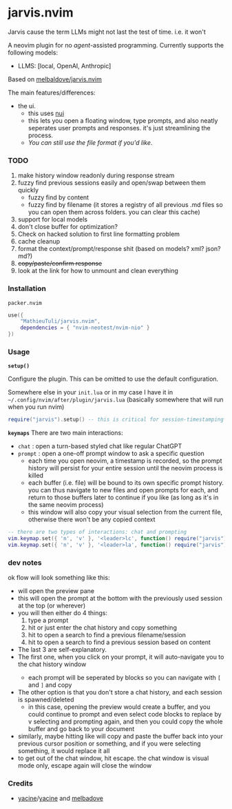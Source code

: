 # jarvis.nvim

Jarvis cause the term LLMs might not last the test of time. i.e. it won't

A neovim plugin for no *agent*-assisted programming. Currently supports the following models:
- LLMS: [local, OpenAI, Anthropic]

Based on [melbaldove/jarvis.nvim](https://github.com/melbaldove/llm.nvim)

The main features/differences:
- the ui. 
    - this uses [nui](https://github.com/MunifTanjim/nui.nvim)
    - this lets you open a floating window, type prompts, and also neatly seperates user prompts and responses. it's just streamlining the process.
    - *You can still use the file format if you'd like*.

### TODO
1. make history window readonly during response stream
1. fuzzy find previous sessions easily and open/swap between them quickly
    - fuzzy find by content
    - fuzzy find by filename (it stores a registry of all previous .md files so you can open them across folders. you can clear this cache)
1. support for local models
1. don't close buffer for optimization?
1. Check on hacked solution to first line formatting problem
1. cache cleanup
1. format the context/prompt/response shit (based on models? xml? json? md?)
1. ~~copy/paste/confirm response~~
1. look at the link for how to unmount and clean everything

### Installation

`packer.nvim`
```lua
use({
    "MathieuTuli/jarvis.nvim",
    dependencies = { "nvim-neotest/nvim-nio" }
})
```

### Usage

**`setup()`**

Configure the plugin. This can be omitted to use the default configuration.

Somewhere else in your `init.lua` or in my case I have it in `~/.config/nvim/after/plugin/jarvis.lua` (basically somewhere that will run when you run nvim)
```lua
require("jarvis").setup() -- this is critical for session-timestamping
```

**`keymaps`**
There are two main interactions:
- `chat` : open a turn-based styled chat like regular ChatGPT
- `prompt` : open a one-off prompt window to ask a specific question
    - each time you open neovim, a timestamp is recorded, so the prompt history will persist for your entire session until the neovim process is killed
    - each buffer (i.e. file) will be bound to its own specific prompt history. you can thus navigate to new files and open prompts for each, and return to those buffers later to continue if you like (as long as it's in the same neovim process)
    - this window will also copy your visual selection from the current file, otherwise there won't be any copied context
```lua
-- there are two types of interactions: chat and prompting
vim.keymap.set({ 'n', 'v' }, '<leader>lc', function() require("jarvis").interact("chat") end, { desc = 'chat with jarvis' })
vim.keymap.set({ 'n', 'v' }, '<leader>la', function() require("jarvis").interact("prompt") end, { desc = 'prompt jarvis' })
```
### dev notes
ok flow will look something like this:
- <c-llm> will open the preview pane
- this will open the prompt at the bottom with the previously used session at the top (or wherever)
- you will then either do 4 things:
    1. type a prompt
    1. hit <c-c> or just <CR> enter the chat history and copy something
    1. hit <c-s> to open a search to find a previous filename/session
    1. hit <c-f> to open a search to find a previous session based on content
- The last 3 are self-explanatory.
- The first one, when you click <CR> on your prompt, it will auto-navigate you to the chat history window
    - each prompt will be seperated by blocks so you can navigate with `[` and `]` and copy
- The other option is that you don't store a chat history, and each session is spawned/deleted
    - in this case, opening the preview would create a buffer, and you could continue to prompt and even select code blocks to replace by v selecting and prompting again, and then you could copy the whole buffer and go back to your document
- similarly, maybe hitting like <ctrl-y> will copy and paste the buffer back into your previous cursor position or something, and if you were selecting something, it would replace it all
- to get out of the chat window, hit escape. the chat window is visual mode only, escape again will close the window

### Credits

- [yacine](https://twitter.com/i/broadcasts/1kvJpvRPjNaKE)/[yacine](https://github.com/yacineMTB/llm.nvim) and [melbadove](https://github.com/melbaldove/llm.nvim)
